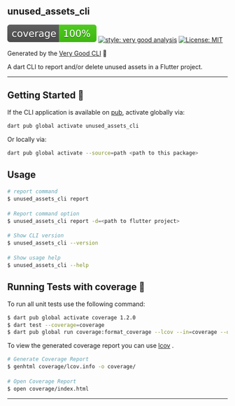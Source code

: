 ## unused_assets_cli

![coverage][coverage_badge]
[![style: very good analysis][very_good_analysis_badge]][very_good_analysis_link]
[![License: MIT][license_badge]][license_link]

Generated by the [Very Good CLI][very_good_cli_link] 🤖

A dart CLI to report and/or delete unused assets in a Flutter project.

---

## Getting Started 🚀

If the CLI application is available on [pub](https://pub.dev), activate globally via:

```sh
dart pub global activate unused_assets_cli
```

Or locally via:

```sh
dart pub global activate --source=path <path to this package>
```

## Usage

```sh
# report command
$ unused_assets_cli report

# Report command option
$ unused_assets_cli report -d=<path to flutter project>

# Show CLI version
$ unused_assets_cli --version

# Show usage help
$ unused_assets_cli --help
```

## Running Tests with coverage 🧪

To run all unit tests use the following command:

```sh
$ dart pub global activate coverage 1.2.0
$ dart test --coverage=coverage
$ dart pub global run coverage:format_coverage --lcov --in=coverage --out=coverage/lcov.info
```

To view the generated coverage report you can use [lcov](https://github.com/linux-test-project/lcov)
.

```sh
# Generate Coverage Report
$ genhtml coverage/lcov.info -o coverage/

# Open Coverage Report
$ open coverage/index.html
```

---

[coverage_badge]: coverage_badge.svg
[license_badge]: https://img.shields.io/badge/license-MIT-blue.svg
[license_link]: https://opensource.org/licenses/MIT
[very_good_analysis_badge]: https://img.shields.io/badge/style-very_good_analysis-B22C89.svg
[very_good_analysis_link]: https://pub.dev/packages/very_good_analysis
[very_good_cli_link]: https://github.com/VeryGoodOpenSource/very_good_cli